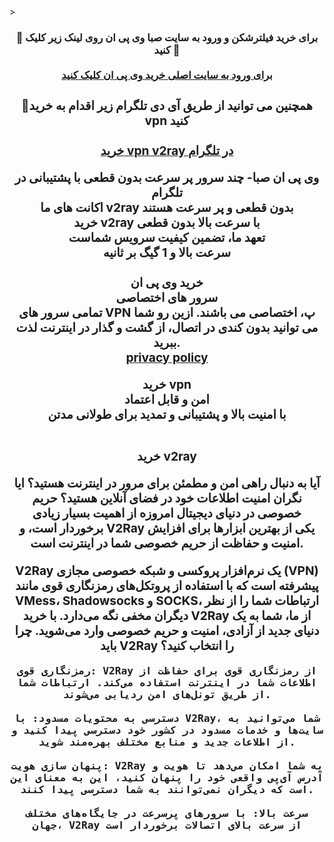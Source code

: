 <head>
<meta name="description" content="خرید vpn پرسرعت در ایران . وی پی ان بدون قطعی با خرید v2ray , ارائه بهترین فیلتر شکن های vpn که همیشه کار می کند. SABA VPN" />
</head>>
<center> <h3> <b> 
🔴 برای خرید فیلترشکن و ورود به سایت صبا وی پی ان روی لینک زیر کلیک کنید 🚀
  <br>  <br>
<a href="https://sabavpn44.sbs">برای ورود به سایت اصلی خرید وی پی ان کلیک کنید</a>
<center> <h3> <b> 
🔴همچنین می توانید از طریق آی دی تلگرام زیر اقدام به خرید vpn کنید
  <br>  <br>
<a href="https://t.me/sabavpn_info/">خرید vpn v2ray در تلگرام</a>

<p><span>

وی پی ان صبا- چند سرور پر سرعت بدون قطعی  با پشتیبانی در تلگرام
<br> 
اکانت های ما v2ray بدون قطعی و پر سرعت هستند
<br> 
  خرید v2ray با سرعت بالا بدون قطعی
<br> 
تعهد ما، تضمین کیفیت سرویس شماست
<br> 
سرعت بالا و 1 گیگ بر ثانیه<br> 
<br> 
خرید وی پی ان
<br> 
سرور های اختصاصی<br> 
تمامی سرور های VPN پ، اختصاصی می باشند. ازین رو شما می توانید بدون کندی در اتصال، از گشت و گذار در اینترنت لذت ببرید.
<br> 
<a href="https://github.com/sitesaba/saba-site/blob/main/privacy-policy.md">privacy policy</a>

خرید vpn
<br> 
امن و قابل اعتماد<br> 
با امنیت بالا  و پشتیبانی و تمدید برای طولانی مدتن 

<br> 
خرید v2ray

آیا به دنبال راهی امن و مطمئن برای مرور در اینترنت هستید؟ ایا نگران امنیت اطلاعات خود در فضای آنلاین هستید؟ حریم خصوصی در دنیای دیجیتال امروزه از اهمیت بسیار زیادی برخوردار است، و V2Ray یکی از بهترین ابزارها برای افزایش امنیت و حفاظت از حریم خصوصی شما در اینترنت است.

V2Ray یک نرم‌افزار پروکسی و شبکه خصوصی مجازی (VPN) پیشرفته است که با استفاده از پروتکل‌های رمزنگاری قوی مانند VMess، Shadowsocks و SOCKS، ارتباطات شما را از نظر دیگران مخفی نگه می‌دارد. با خرید V2Ray از ما، شما به یک دنیای جدید از آزادی، امنیت و حریم خصوصی وارد می‌شوید.
چرا باید V2Ray را انتخاب کنید؟

    رمزنگاری قوی: V2Ray از رمزنگاری قوی برای حفاظت از اطلاعات شما در اینترنت استفاده می‌کند. ارتباطات شما از طریق تونل‌های امن ردیابی می‌شوند.

    دسترسی به محتویات مسدود: با V2Ray، شما می‌توانید به سایت‌ها و خدمات مسدود در کشور خود دسترسی پیدا کنید و از اطلاعات جدید و منابع مختلف بهره‌مند شوید.

    پنهان سازی هویت: V2Ray به شما امکان می‌دهد تا هویت و آدرس آی‌پی واقعی خود را پنهان کنید، این به معنای این است که دیگران نمی‌توانند به شما دسترسی پیدا کنند.

    سرعت بالا: با سرورهای پرسرعت در جایگاه‌های مختلف جهان، V2Ray از سرعت بالای اتصالات برخوردار است

<br> 

